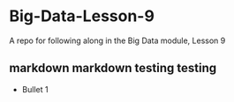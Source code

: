 # Big-Data-Lesson-9
A repo for following along in the Big Data module, Lesson 9

## markdown markdown testing testing
* Bullet 1